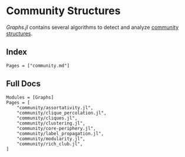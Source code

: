 # Community Structures

_Graphs.jl_ contains several algorithms to detect and analyze [community structures](https://en.wikipedia.org/wiki/Community_structure).

## Index

```@index
Pages = ["community.md"]
```

## Full Docs

```@autodocs
Modules = [Graphs]
Pages = [
    "community/assortativity.jl",
    "community/clique_percolation.jl",
    "community/cliques.jl",
    "community/clustering.jl",
    "community/core-periphery.jl",
    "community/label_propagation.jl",
    "community/modularity.jl",
    "community/rich_club.jl",
]

```
